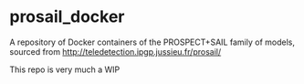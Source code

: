 # prosail_docker
A repository of Docker containers of the PROSPECT+SAIL family of models, sourced from http://teledetection.ipgp.jussieu.fr/prosail/

This repo is very much a WIP
